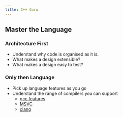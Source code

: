 ```yaml
---
title: C++ Guru
---
```


## Master the Language


### Architecture First

* Understand why code is organised as it is.
* What makes a design extensible?
* What makes a design easy to test?


### Only then Language

* Pick up language features as you go
* Understand the range of compilers you can support
    * [gcc features][gcc]
    * [MSVC][msvc]
    * [clang][clang]
    
[gcc]: https://gcc.gnu.org/projects/cxx-status.html
[msvc]: https://docs.microsoft.com/en-us/cpp/visual-cpp-language-conformance?view=vs-2017
[clang]: https://clang.llvm.org/cxx_status.html


